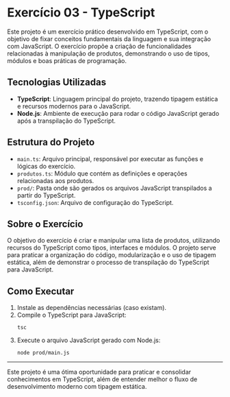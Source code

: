 # Exercício 03 - TypeScript

Este projeto é um exercício prático desenvolvido em TypeScript, com o objetivo de fixar conceitos fundamentais da linguagem e sua integração com JavaScript. O exercício propõe a criação de funcionalidades relacionadas à manipulação de produtos, demonstrando o uso de tipos, módulos e boas práticas de programação.

## Tecnologias Utilizadas

- **TypeScript**: Linguagem principal do projeto, trazendo tipagem estática e recursos modernos para o JavaScript.
- **Node.js**: Ambiente de execução para rodar o código JavaScript gerado após a transpilação do TypeScript.

## Estrutura do Projeto

- `main.ts`: Arquivo principal, responsável por executar as funções e lógicas do exercício.
- `produtos.ts`: Módulo que contém as definições e operações relacionadas aos produtos.
- `prod/`: Pasta onde são gerados os arquivos JavaScript transpilados a partir do TypeScript.
- `tsconfig.json`: Arquivo de configuração do TypeScript.

## Sobre o Exercício

O objetivo do exercício é criar e manipular uma lista de produtos, utilizando recursos do TypeScript como tipos, interfaces e módulos. O projeto serve para praticar a organização do código, modularização e o uso de tipagem estática, além de demonstrar o processo de transpilação do TypeScript para JavaScript.

## Como Executar

1. Instale as dependências necessárias (caso existam).
2. Compile o TypeScript para JavaScript:
   ```
   tsc
   ```
3. Execute o arquivo JavaScript gerado com Node.js:
   ```
   node prod/main.js
   ```

---

Este projeto é uma ótima oportunidade para praticar e consolidar conhecimentos em TypeScript, além de entender melhor o fluxo de desenvolvimento moderno com tipagem estática.
